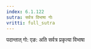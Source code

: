 ```yaml
---
index: 6.1.122
sutra: सर्वत्र विभाषा गोः
vritti: full_sutra
---
```


पदान्तात्  गो: एङ: अति सर्वत्र प्रकृत्या विभाषा 